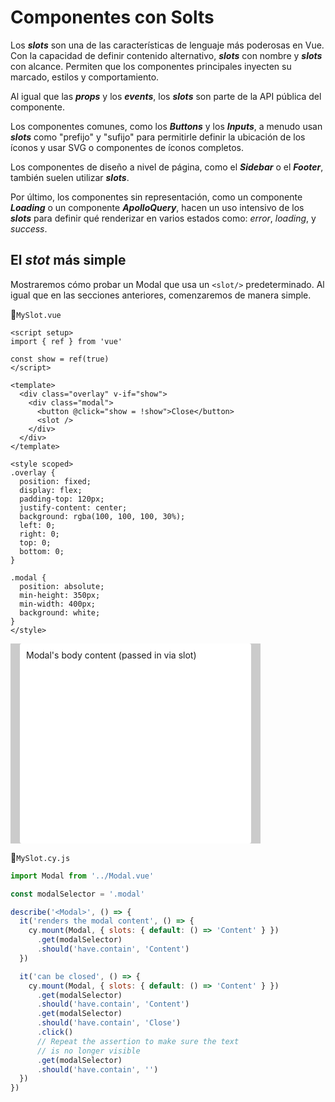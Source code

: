# Componentes con Solts

Los _**slots**_ son una de las características de lenguaje más poderosas en Vue. Con la capacidad de definir contenido alternativo, _**slots**_ con nombre y _**slots**_ con alcance. Permiten que los componentes principales inyecten su marcado, estilos y comportamiento.

Al igual que las _**props**_ y los _**events**_, los _**slots**_ son parte de la API pública del componente.

Los componentes comunes, como los _**Buttons**_ y los _**Inputs**_, a menudo usan _**slots**_ como "prefijo" y "sufijo" para permitirle definir la ubicación de los íconos y usar SVG o componentes de íconos completos.

Los componentes de diseño a nivel de página, como el _**Sidebar**_ o el _**Footer**_, también suelen utilizar _**slots**_.

Por último, los componentes sin representación, como un componente _**Loading**_ o un componente _**ApolloQuery**_, hacen un uso intensivo de los _**slots**_ para definir qué renderizar en varios estados como: _error_, _loading_, y _success_.


## El _stot_ más simple

Mostraremos cómo probar un Modal que usa un `<slot/>` predeterminado. Al igual que en las secciones anteriores, comenzaremos de manera simple.

📃`MySlot.vue`
```vue
<script setup>
import { ref } from 'vue'

const show = ref(true)
</script>

<template>
  <div class="overlay" v-if="show">
    <div class="modal">
      <button @click="show = !show">Close</button>
      <slot />
    </div>
  </div>
</template>

<style scoped>
.overlay {
  position: fixed;
  display: flex;
  padding-top: 120px;
  justify-content: center;
  background: rgba(100, 100, 100, 30%);
  left: 0;
  right: 0;
  top: 0;
  bottom: 0;
}

.modal {
  position: absolute;
  min-height: 350px;
  min-width: 400px;
  background: white;
}
</style>
```

<div style="position: relative; display: flex; justify-content: center; align-items: center; background: rgba(0, 0, 0, 0.2); width: 400px; height: 320px;">
  <div style="padding: 10px; position: absolute; background: white; border-radius: 3px; min-height: 300px; min-width: 350px; margin: 0px auto;">
    <div>
      Modal's body content (passed in via slot)
    </div>
  </div>
</div>

📃`MySlot.cy.js`
```js
import Modal from '../Modal.vue'

const modalSelector = '.modal'

describe('<Modal>', () => {
  it('renders the modal content', () => {
    cy.mount(Modal, { slots: { default: () => 'Content' } })
      .get(modalSelector)
      .should('have.contain', 'Content')
  })

  it('can be closed', () => {
    cy.mount(Modal, { slots: { default: () => 'Content' } })
      .get(modalSelector)
      .should('have.contain', 'Content')
      .get(modalSelector)
      .should('have.contain', 'Close')
      .click()
      // Repeat the assertion to make sure the text
      // is no longer visible
      .get(modalSelector)
      .should('have.contain', '')
  })
})
```

